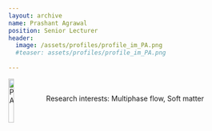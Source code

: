 ```yaml
---
layout: archive
name: Prashant Agrawal
position: Senior Lecturer
header:
  image: /assets/profiles/profile_im_PA.png
  #teaser: assets/profiles/profile_im_PA.png
  
---
```

<img src="{{ site.url }}{{ site.baseurl }}/assets/profiles/profile_im_PA.png" alt="PA" style="float: left;width: 15%"/>
&nbsp;

Research interests: Multiphase flow, Soft matter<br>
